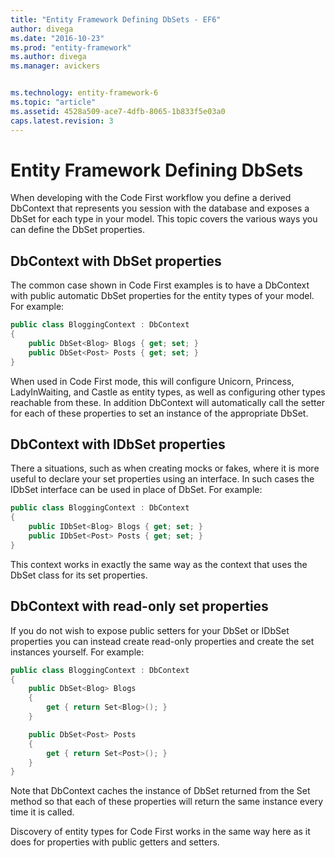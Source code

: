 ```yaml
---
title: "Entity Framework Defining DbSets - EF6"
author: divega
ms.date: "2016-10-23"
ms.prod: "entity-framework"
ms.author: divega
ms.manager: avickers


ms.technology: entity-framework-6
ms.topic: "article"
ms.assetid: 4528a509-ace7-4dfb-8065-1b833f5e03a0
caps.latest.revision: 3
---
```

# Entity Framework Defining DbSets
When developing with the Code First workflow you define a derived DbContext that represents you session with the database and exposes a DbSet for each type in your model. This topic covers the various ways you can define the DbSet properties.  

## DbContext with DbSet properties  

The common case shown in Code First examples is to have a DbContext with public automatic DbSet properties for the entity types of your model. For example:  

``` csharp
public class BloggingContext : DbContext
{
    public DbSet<Blog> Blogs { get; set; }
    public DbSet<Post> Posts { get; set; }
}
```  

When used in Code First mode, this will configure Unicorn, Princess, LadyInWaiting, and Castle as entity types, as well as configuring other types reachable from these. In addition DbContext will automatically call the setter for each of these properties to set an instance of the appropriate DbSet.  

## DbContext with IDbSet properties  

There a situations, such as when creating mocks or fakes, where it is more useful to declare your set properties using an interface. In such cases the IDbSet interface can be used in place of DbSet. For example:  

``` csharp
public class BloggingContext : DbContext
{
    public IDbSet<Blog> Blogs { get; set; }
    public IDbSet<Post> Posts { get; set; }
}
```  

This context works in exactly the same way as the context that uses the DbSet class for its set properties.  

## DbContext with read-only set properties  

If you do not wish to expose public setters for your DbSet or IDbSet properties you can instead create read-only properties and create the set instances yourself. For example:  

``` csharp
public class BloggingContext : DbContext
{
    public DbSet<Blog> Blogs
    {
        get { return Set<Blog>(); }
    }

    public DbSet<Post> Posts
    {
        get { return Set<Post>(); }
    }
}
```  

Note that DbContext caches the instance of DbSet returned from the Set method so that each of these properties will return the same instance every time it is called.  

Discovery of entity types for Code First works in the same way here as it does for properties with public getters and setters.  

